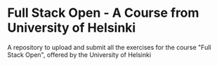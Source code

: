 # Full Stack Open - A Course from University of Helsinki
A repository to upload and submit all the exercises for the course "Full Stack Open", offered by the University of Helsinki
